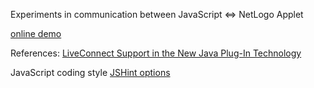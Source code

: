 Experiments in communication between JavaScript <=> NetLogo Applet

[online demo](http://stepheneb.github.com/netlogo-gcc/index.html)

References:
[LiveConnect Support in the New Java Plug-In Technology](http://jdk6.java.net/plugin2/liveconnect/)

JavaScript coding style
[JSHint options](http://www.jshint.com/options/)